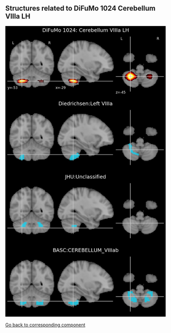 


## Structures related to DiFuMo 1024 Cerebellum VIIIa LH

![625](625.jpg "Structures related to DiFuMo 1024 Cerebellum VIIIa LH")

[Go back to corresponding component](https://parietal-inria.github.io/DiFuMo/1024/html/625.html)